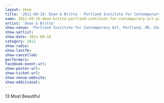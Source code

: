 ```yaml
---
layout: show
title: '2011-09-16: Dean & Britta - Portland Institute for Contemporary Art, Portland, OR, USA'
name: 2011-09-16-dean-britta-portland-institute-for-contemporary-art-portland-or-usa
artist: 'Dean & Britta'
show-venue: 'Portland Institute for Contemporary Art, Portland, OR, USA'
show-setlist: 
show-date: 2011-09-16
category: 2011
show-radio: 
show-lastfm: 
show-cancelled: 
performers: 
facebook-event-url: 
show-poster-url: 
show-ticket-url: 
show-venue-website: 
show-additional: 
---
```


13 Most Beautiful